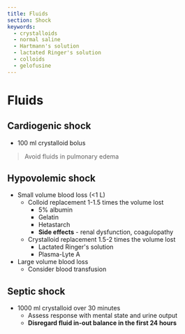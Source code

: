 ```yaml
---
title: Fluids
section: Shock
keywords:
  - crystalloids
  - normal saline
  - Hartmann's solution
  - lactated Ringer's solution
  - colloids
  - gelofusine
---
```


# Fluids

## Cardiogenic shock

- 100 ml crystalloid bolus

> Avoid fluids in pulmonary edema

## Hypovolemic shock

- Small volume blood loss (<1 L)
  - Colloid replacement 1-1.5 times the volume lost
    - 5% albumin
    - Gelatin
    - Hetastarch
    - **Side effects** - renal dysfunction, coagulopathy
  - Crystalloid replacement 1.5-2 times the volume lost
    - Lactated Ringer's solution
    - Plasma-Lyte A
- Large volume blood loss
  - Consider blood transfusion

## Septic shock

- 1000 ml crystalloid over 30 minutes
  - Assess response with mental state and urine output
  - **Disregard fluid in-out balance in the first 24 hours**
